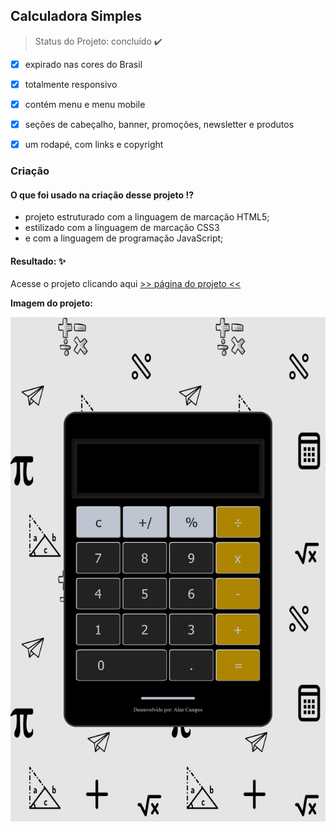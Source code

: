 ## Calculadora Simples

> Status do Projeto: concluído :heavy_check_mark:

- [x]  expirado nas cores do Brasil

- [x] totalmente responsivo
- [x] contém menu e menu mobile
- [x] seções de cabeçalho, banner, promoções, newsletter e produtos
- [x] um rodapé, com links e copyright 



### Criação  ###
#### O que foi usado na criação desse projeto !? ####
- projeto estruturado com a linguagem de marcação HTML5;
- estilizado com a linguagem  de marcação CSS3
- e com a linguagem de programação JavaScript;


#### Resultado: ✨ 

Acesse  o projeto clicando aqui [>> página do projeto <<](https://alancamposdev.github.io/e-commerce/)

**Imagem do projeto:**

![layout desktop](/assets/img/imagem-projeto.png)




